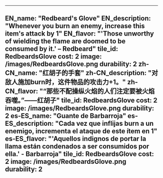 ---

EN_name: "Redbeard's Glove"
EN_description: "Whenever you burn an enemy, increase this item's attack by 1"
EN_flavor: "'Those unworthy of wielding the flame are doomed to be consumed by it.' – Redbeard"
tile_id: RedbeardsGlove
cost: 2
image: /images/RedbeardsGlove.png
durability: 2
zh-CN_name: "红胡子的手套"
zh-CN_description: "对敌人施加burn时，这件物品的攻击力+1。"
zh-CN_flavor: "“那些不配操纵火焰的人们注定要被火焰吞噬。”——红胡子"
tile_id: RedbeardsGlove
cost: 2
image: /images/RedbeardsGlove.png
durability: 2
es-ES_name: "Guante de Barbarroja"
es-ES_description: "Cada vez que inflijas burn a un enemigo, incrementa el ataque de este ítem en 1"
es-ES_flavor: "'Aquellos indignos de portar la llama están condenados a ser consumidos por ella.' - Barbarroja"
tile_id: RedbeardsGlove
cost: 2
image: /images/RedbeardsGlove.png
durability: 2
---